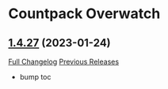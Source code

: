 # <DBM> Countpack Overwatch

## [1.4.27](https://github.com/DeadlyBossMods/DBM-CountPack-Overwatch/tree/1.4.27) (2023-01-24)
[Full Changelog](https://github.com/DeadlyBossMods/DBM-CountPack-Overwatch/compare/1.4.26...1.4.27) [Previous Releases](https://github.com/DeadlyBossMods/DBM-CountPack-Overwatch/releases)

- bump toc  
